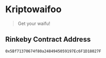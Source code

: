 # Kriptowaifoo

> Get your waifu!

## Rinkeby Contract Address

``0x5Bf71370674f80a2484945059197Ec6F1D18027F``